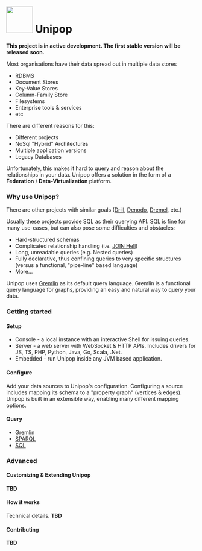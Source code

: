 # <img src="https://raw.githubusercontent.com/rmagen/unipop/master/docs/images/unipop-logo.png" width=70/> Unipop

**This project is in active development. The first stable version will be released soon.**

Most organisations have their data spread out in multiple data stores
- RDBMS
- Document Stores
- Key-Value Stores
- Column-Family Store
- Filesystems
- Enterprise tools & services
- etc

There are different reasons for this:
- Different projects
- NoSql "Hybrid" Architectures
- Multiple application versions
- Legacy Databases

Unfortunately, this makes it hard to query and reason about the relationships in your data.
Unipop offers a solution in the form of a **Federation** / **Data-Virtualization** platform.

### Why use Unipop?
There are other projects with similar goals
([Drill](http://drill.apache.org/), [Denodo](http://www.denodo.com/en), [Dremel](http://research.google.com/pubs/pub36632.html), etc.)

Usually these projects provide SQL as their querying API. SQL is fine for many use-cases, but can also pose some difficulties and obstacles:
- Hard-structured schemas
- Complicated relationship handling (i.e. [JOIN Hell](http://sql2gremlin.com/#_recommendation))
- Long, unreadable queries (e.g. Nested queries)
- Fully declarative, thus confining queries to very specific structures (versus a functional, "pipe-line" based language)
- More...

Unipop uses [Gremlin](http://tinkerpop.apache.org/gremlin.html) as its default query language.
Gremlin is a functional query language for graphs, providing an easy and natural way to query your data.


### Getting started

#### Setup
- Console - a local instance with an interactive Shell for issuing queries.
- Server - a web server with WebSocket & HTTP APIs. Includes drivers for JS, TS, PHP, Python, Java, Go, Scala, .Net.
- Embedded - run Unipop inside any JVM based application.

#### Configure
Add your data sources to Unipop's configuration. Configuring a source includes mapping its schema to a "property graph" (vertices & edges).
Unipop is built in an extensible way, enabling many different mapping options.

#### Query
- [Gremlin](http://tinkerpop.apache.org/gremlin.html)
- [SPARQL](https://github.com/dkuppitz/sparql-gremlin)
- [SQL](https://github.com/twilmes/sql-gremlin)


### Advanced

#### Customizing & Extending Unipop
**TBD**

#### How it works
Technical details.
**TBD**

#### Contributing
**TBD**